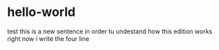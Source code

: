 # hello-world
test
this is a new sentence in order tu undestand how this edition works
right now i write the four line
